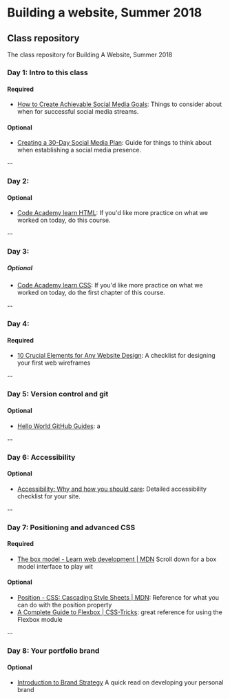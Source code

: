# Building a website, Summer 2018
## Class repository
The class repository for Building A Website, Summer 2018

### Day 1: Intro to this class
#### Required
+ [How to Create Achievable Social Media Goals](https://sproutsocial.com/insights/social-media-goals/): Things to consider about when for successful social media streams.

#### Optional
+ [Creating a 30-Day Social Media Plan](https://sproutsocial.com/insights/guides/social-media-plan/?utm_medium=Email&utm_source=Sprout+Social&utm_content=Sprout+News+20180703&utm_campaign=LN&utm_term=button1): Guide for things to think about when establishing a social media presence.

--

### Day 2: 
#### Optional
+ [Code Academy learn HTML](https://www.codecademy.com/courses/learn-html-elements): If you'd like more practice on what we worked on today, do this course.

--

### Day 3:
##### Optional
+ [Code Academy learn CSS](https://www.codecademy.com/learn/learn-css): If you'd like more practice on what we worked on today, do the first chapter of this course.

--

### Day 4:
#### Required
+ [10 Crucial Elements for Any Website Design](https://mayvendev.com/blog/10-crucial-elements-for-any-website-design): A checklist for designing your first web wireframes

--

### Day 5: Version control and git
#### Optional
+ [Hello World GitHub Guides](https://guides.github.com/activities/hello-world/): a 

--
### Day 6: Accessibility
#### Optional
+ [Accessibility: Why and how you should care](https://medium.com/stink-studios/accessibility-why-and-how-you-should-care-50da5ae666ff): Detailed accessibility checklist for your site.

--

### Day 7: Positioning and advanced CSS
#### Required
+ [The box model - Learn web development | MDN](https://developer.mozilla.org/en-US/docs/Learn/CSS/Introduction_to_CSS/Box_model) Scroll down for a box model interface to play wit

#### Optional
+ [Position - CSS: Cascading Style Sheets | MDN](https://developer.mozilla.org/en-US/docs/Web/CSS/position): Reference for what you can do with the position property
+ [A Complete Guide to Flexbox | CSS-Tricks](https://css-tricks.com/snippets/css/a-guide-to-flexbox/): great reference for using the Flexbox module

--

### Day 8: Your portfolio brand
#### Optional
+ [Introduction to Brand Strategy](https://aytm.com/blog/research-junction/introduction-to-brand-strategy-part-1/) A quick read on developing your personal brand